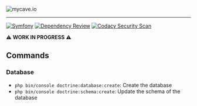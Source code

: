![mycave.io](https://i.postimg.cc/4yryz42M/mycave-io-bandeau-1.png)

---
[![Symfony](https://github.com/arthvrmichel/mycave.io/actions/workflows/symfony.yml/badge.svg)](https://github.com/arthvrmichel/mycave.io/actions/workflows/symfony.yml)
[![Dependency Review](https://github.com/arthvrmichel/mycave.io/actions/workflows/dependency-review.yml/badge.svg)](https://github.com/arthvrmichel/mycave.io/actions/workflows/dependency-review.yml)
[![Codacy Security Scan](https://github.com/arthvrmichel/mycave.io/actions/workflows/codacy.yml/badge.svg)](https://github.com/arthvrmichel/mycave.io/actions/workflows/codacy.yml)

⚠️ **WORK IN PROGRESS** ⚠️
## Commands
### Database
* `php bin/console doctrine:database:create`: Create the database
* `php bin/console doctrine:schema:create`: Update the schema of the database